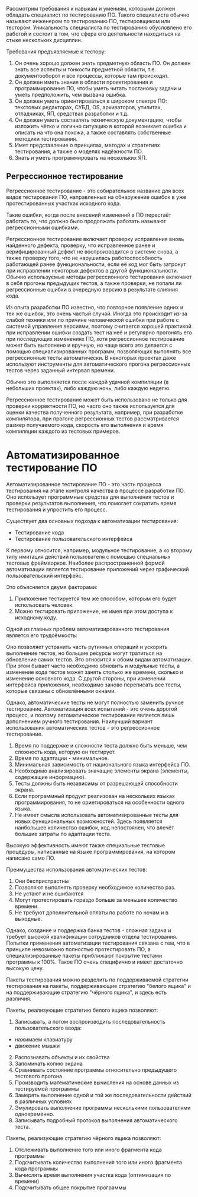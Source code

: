 Рассмотрим требования к навыкам и умениям, которыми должен обладать специалист по тестированию ПО. Такого специалиста обычно называют инженером по тестированию ПО, тестировщиком или тестором. Уникальность специалиста по тестированию обусловлено его работой и состоит в том, что сфера его деятельности находиться на стыке нескольких дисциплин.

Требования предъявляемые к тестору:
1) Он очень хорошо должен знать предметную область ПО. Он должен знать все аспекты и тонкости предметной области, т.е. документооборот и все процессы, которые там происходят.
2) Он должен иметь знания в области проектирования и программирования ПО, чтобы уметь читать постановку задачи и уметь предположить, чем вызвана ошибка.
3) Он должен уметь ориентироваться в широком спектре ПО: текстовых редакторах, СУБД, OS, архиваторов, утилитах, отладчиках, ЯП, средствах разработки и т.д.
4) Он должен уметь составлять техническую документацию, чтобы изложить чётко и логично ситуацию в которой возникает ошибка и описать на что она похожа, а также составлять собственные методики тестирования.
5) Имет представление о принципах, методах и стратегиях тестирования, а также о моделях надёжности ПО.
6) Знать и уметь программировать на нескольких ЯП.

## Регрессионное тестирование

Регрессионное тестирование - это собирательное название для всех видов тестирования ПО, направленных на обнаружение ошибок в уже протестированных участках исходного кода.

Такие ошибки, когда после внесений изменений в ПО перестаёт работать то, что должно было продолжать работать называют регрессионными ошибками.

Регрессионное тестирование включает проверку исправления вновь найденного дефекта, проверку, что исправленное ранее и верифицированный дефект не воспроизводится в системе снова, а также проверку того, что не нарушилась работоспособность работающей ранее функциональности, если её код мог быть затронут при исправлении некоторых дефектов в другой функциональности. Обычно используемые методы регрессионного тестирования включают в себя прогоны предыдущих тестов, а также проверки, не попали ли регрессионные ошибки в очередную версию в результате слияния кода.

Из опыта разработки ПО известно, что повторное появление одних и тех же ошибок, это очень частый случай. Иногда это происходит из-за слабой техники или по причине человеческой ошибки при работе с системой управления версиями, поэтому считается хорошей практикой при исправлении ошибки создать тест на неё и регулярно прогонять его при последующих изменениях ПО, хотя регрессионное тестирование может быть выполнено и вручную, но чаще всего это делается с помощью специализированных программ, позволяющих выполнять все регрессионные тесты автоматически. В некоторых проектах даже используют инструменты для автоматического прогона регрессионных тестов через заданный интервал времени.

Обычно это выполняется после каждой удачной компиляции (в небольших проектах), либо каждую ночь, либо каждую неделю.

Регрессионное тестирование может быть использовано не только для проверки корректности ПО, но часто оно также используется для оценки качества полученного результата, например, при разработке компилятора, при прогоне регрессионных тестов рассматривается размер получаемого кода, скорость его выполнения и время компиляции каждого из тестовых примеров.

# Автоматизированное тестирование ПО

Автоматизированное тестирование ПО - это часть процесса тестирования на этапе контроля качества в процессе разработки ПО. Оно использует программные средства для выполнения тестов и проверки результатов выполнения, что помогает сократить время тестирования и упростить его процесс.

Существует два основных подхода к автоматизации тестирования:

- Тестирование кода
- Тестирование пользовательского интерфейса

К первому относится, например, модульное тестирование, а ко второму типу имитация действий пользователя с помощью специальных тестовых фреймворков. Наиболее распространенной формой автоматизации является тестирование приложений через графический пользовательский интерфейс.

Это объясняется двумя факторами:

1. Приложение тестируется тем же способом, которым его будет использовать человек.
2. Можно тестировать приложение, не имея при этом доступа к исходному коду.

Одной из главных проблем автоматизированного тестирования является его трудоёмкость:

Оно позволяет устранить часть рутинных операций и ускорить выполнение тестов, но большие ресурсы могут тратиться на обновление самих тестов. Это относится к обоим видам автоматизации. При этом бывает часто необходимо обновить и модульные тесты, а изменение кода тестов может занять столько же времени, сколько и изменение основного кода. С другой стороны, при изменении интерфейса приложения, необходимо заново переписать все тесты, которые связаны с обновлёнными окнами.

Однако, автоматические тесты не могут полностью заменить ручное тестирование. Автоматизация всех испытаний - это очень дорогой процесс, и поэтому автоматическое тестирование является лишь дополнением ручного тестирования. Наилучший вариант использования автоматических тестов - это регрессионное тестирование.

1. Время по поддержке и сложности теста должно быть меньше, чем сложность кода, которую он тестирует. 
2. Время по адаптации - минимальное.
3. Минимальная зависимость от национального языка интерфейса ПО.
4. Необходимо анализировать значащие элементы экрана (элементы, содержащие информацию).
5. Тесты должны быть независимы от разрешающей способности экрана.
6. Если программный продукт реализован на нескольких языках программирования, то не ориетироваться на особенности одного языка.
7. Не имеет смысла использовать автоматизированные тесты для новых функциональных возможностей. Здесь появляется наибольшее количество ошибок, код непостоянен, что влечёт большие затраты по адаптации теста.

Высокую эффективность имеют также специальные тестовые процедуры, написанные на языке программирования, на котором написано само ПО.

Преимущества использования автоматических тестов:

1. Они беспристрастны
2. Позволяют выполнять проверку необходимое количество раз.
3. Не устают и не ошибаются
4. Могут протестировать гораздо больше за меньшее количество времени.
5. Не требуют дополнительной оплаты по работе по ночам и в выходные.

Однако, создание и поддержка банка тестов - сложная задача и требует высокой квалификации сотрудников отдела тестирования. Попытки применения автоматизации тестирования связана с тем, что в принципе невозможно полностью протестировать ПО, а специализированные пакеты приближают покрытие тестами программы к 100%. Такое ПО очень специфично и имеет достаточно высокую цену.

Пакеты тестирования можно разделить по поддерживаемой стратегии тестирования на пакеты, поддерживающие стратегию "белого ящика" и на поддерживающие стратегию "чёрного ящика", и здесь есть различия.

Пакеты, реализующие стратегию белого ящика позволяют:

1. Записывать, а потом воспроизводить последовательность пользовательского ввода:

- нажимаем клавиатуру
- движение мышки

2. Распознавать объекты и их свойства
3. Запоминать копию экрана
4. Сравнивать состояние программы относительно предыдущего тестового прогона
5. Производить математические вычисления на основе данных из тестируемой программы
6. Замерять выполнение одной и той же последовательности действий в различных условиях
7. Эмулировать выполнение программы несколькими пользователями одновременно.
8. Записывать подробный протокол выполнения автоматического теста.

Пакеты, реализующие стратегию чёрного ящика позволяют:

1. Отслеживать выполнение того или иного фрагмента кода программы
2. Подсчитывать количество выполнения того или иного фрагмента кода программы
3. Вычислять время выполнения участка кода (оптимизация по времени)
4. Подсчитывать общее покрытие программы


